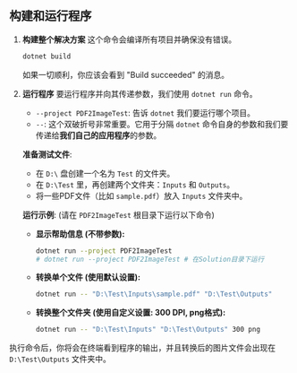 ## 构建和运行程序

1.  **构建整个解决方案**
    这个命令会编译所有项目并确保没有错误。

    ```bash
    dotnet build
    ```
    如果一切顺利，你应该会看到 "Build succeeded" 的消息。

2.  **运行程序**
    要运行程序并向其传递参数，我们使用 `dotnet run` 命令。

    *   `--project PDF2ImageTest`: 告诉 `dotnet` 我们要运行哪个项目。
    *   `--`: 这个双破折号非常重要。它用于分隔 `dotnet` 命令自身的参数和我们要传递给**我们自己的应用程序**的参数。

    **准备测试文件**:
    *   在 `D:\` 盘创建一个名为 `Test` 的文件夹。
    *   在 `D:\Test` 里，再创建两个文件夹：`Inputs` 和 `Outputs`。
    *   将一些PDF文件（比如 `sample.pdf`）放入 `Inputs` 文件夹中。

    **运行示例**:
    (请在 `PDF2ImageTest` 根目录下运行以下命令)

    *   **显示帮助信息 (不带参数):**
        ```bash
        dotnet run --project PDF2ImageTest
        # dotnet run --project PDF2ImageTest # 在Solution目录下运行
        ```

    *   **转换单个文件 (使用默认设置):**
        ```bash
        dotnet run -- "D:\Test\Inputs\sample.pdf" "D:\Test\Outputs"
        ```

    *   **转换整个文件夹 (使用自定义设置: 300 DPI, png格式):**
        ```bash
        dotnet run -- "D:\Test\Inputs" "D:\Test\Outputs" 300 png
        ```

执行命令后，你将会在终端看到程序的输出，并且转换后的图片文件会出现在 `D:\Test\Outputs` 文件夹中。